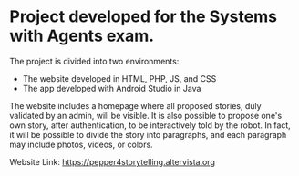 # Project developed for the Systems with Agents exam.

The project is divided into two environments:

* The website developed in HTML, PHP, JS, and CSS
* The app developed with Android Studio in Java

The website includes a homepage where all proposed stories, duly validated by an admin, will be visible. 
It is also possible to propose one's own story, after authentication, to be interactively told by the robot. In fact, it will be possible to divide the story into paragraphs, and each paragraph may include photos, videos, or colors.

Website Link:
https://pepper4storytelling.altervista.org
